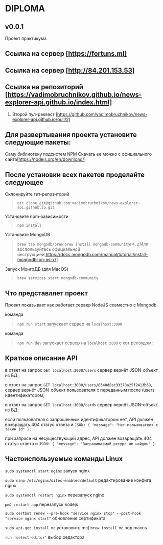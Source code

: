 # DIPLOMA

## v0.0.1

Проект практикума 

## Ссылка на сервер [https://fortuns.ml]
## Ссылка на сервер [http://84.201.153.53]


## Ссылка на репозиторий [https://vadimobruchnikov.github.io/news-explorer-api.github.io/index.html]


1. Второй пул-реквест [https://github.com/vadimobruchnikov/news-explorer-api.github.io/pull/2]


## Для развертывания проекта установите следующие пакеты:

Саму библиотеку подсистем NPM
Скачать ее можно с официального сайта[https://nodejs.org/en/download/]

## После установки всех пакетов проделайте следующее

Склонируйте гит-репозиторий
>`git clone git@github.com:vadimobruchnikov/news-explorer-api.github.io.git`

Установите npm-зависимости
>`npm install`

Установите MongoDB
>`brew tap mongodb/brew`
>`brew install mongodb-community@4.2`
Или воспользуйтесь официальной инструкцией[https://docs.mongodb.com/manual/tutorial/install-mongodb-on-os-x/]

Запуск МонгоДБ (для MacOS)
>`brew services start mongodb-community`
## Что представляет проект
Проект показывает как работает сервер NodeJS cовместно с Mongodb.

команда 
>`npm run start` запускает сервер на `localhost:3000`

команда 
>`npm run dev` запускает сервер на `localhost:3000` с хот релоудом;

## Краткое описание API
в ответ на запрос `GET localhost:3000/users` сервер вернёт JSON-объект из БД;

в ответ на запрос `GET localhost:3000/users/8340d0ec33270a25f2413b69`, сервер вернёт JSON-объект пользователя с переданным после /users идентификатором;

в ответ на запрос `GET localhost:3000/cards` сервер вернёт JSON-объект из БД;

если пользователя с запрошенным идентификатором нет, API должен возвращать 404 статус ответа и `JSON: { "message": "Нет пользователя с таким id" };`

при запросе на несуществующий адрес, API должен возвращать 404 статус ответа и `JSON: { "message": "Запрашиваемый ресурс не найден" }`. 

## Частоиспользуемые команды Linux

`sudo systemctl start nginx` запуск nginx

`sudo nano /etc/nginx/sites-enabled/default` редактирование конфига nginx

`sudo systemctl restart nginx` перезапуск nginx

`pm2 restart app` перезапуск nodejs

`sudo certbot renew --pre-hook "service nginx stop" --post-hook "service nginx start"` обновление сертификата

`sudo apt-get install mc` установить mc)
`brew install mc` под  macos

`run 'select-editor'` выбор редактора